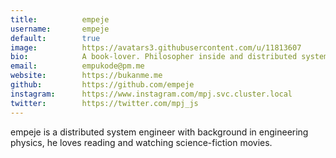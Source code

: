 ```yaml
---
title:          empeje
username:       empeje
default:        true
image:          https://avatars3.githubusercontent.com/u/11813607
bio:            A book-lover. Philosopher inside and distributed system engineer outside. Dive in the financial & education technology domain.
email:          empukode@pm.me
website:        https://bukanme.me
github:         https://github.com/empeje
instagram:      https://www.instagram.com/mpj.svc.cluster.local
twitter:        https://twitter.com/mpj_js
---
```


empeje is a distributed system engineer with background in engineering physics, he loves reading and watching science-fiction movies.

